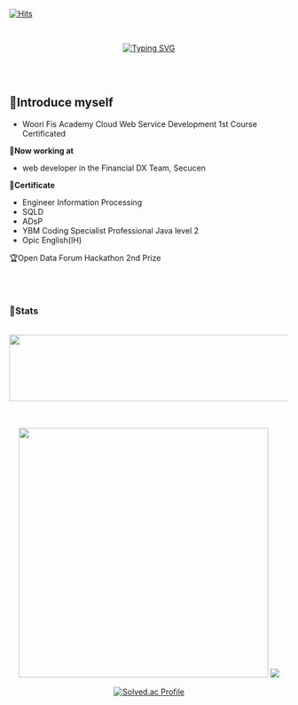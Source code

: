 [![Hits](https://hits.seeyoufarm.com/api/count/incr/badge.svg?url=https%3A%2F%2Fgithub.com%2FCloudyee%2Fhit-counter&count_bg=%23808080&title_bg=%231D1D1D&icon=&icon_color=%23E7E7E7&title=hits&edge_flat=true)](https://hits.seeyoufarm.com)

<div align="center">
<br>
  
<!-- ![Waving](https://capsule-render.vercel.app/api?type=venom&height=200&text=Hi😄%20This%20is%20정경연%20&fontAlign=50&fontAlignY=50&color=gradient&rotate=-5&fontSize=80&animation=twinkling&stroke=162807&strokeWidth=2) -->

<!--[![Typing SVG](https://readme-typing-svg.demolab.com?font=Pacifico&weight=600&size=30&pause=1000&color=87C8F7&center=true&random=true&width=435&lines=%F0%9F%A9%B5Hi+This+is+Jung+GeongYeon%F0%9F%A9%B5)](https://git.io/typing-svg)-->

[![Typing SVG](https://readme-typing-svg.demolab.com?font=Pacifico&weight=600&size=30&pause=1000&color=87C8F7&center=true&random=true&width=435&lines=%F0%9F%A9%B5Hi+nice+to+meet+you%F0%9F%A9%B5)](https://git.io/typing-svg)
</div>

<br><br>

## 💠Introduce myself
<!--
- Hongik Univ. Visual Communication Design & Print Making-->
- Woori Fis Academy Cloud Web Service Development 1st Course Certificated

🏢**Now working at**
- web developer in the Financial DX Team, Secucen

📃**Certificate**
- Engineer Information Processing
- SQLD
- ADsP
- YBM Coding Specialist Professional Java level 2
- Opic English(IH)

🏆Open Data Forum Hackathon 2nd Prize
<br><br>

<!--
### 🖥️ Skills

![java](https://img.shields.io/badge/java-ffffff.svg?&style=for-the-badge&logo=openjdk&logoColor=black)
![spring](https://img.shields.io/badge/spring-6DB33F.svg?&style=for-the-badge&logo=spring&logoColor=white)
![mysql](https://img.shields.io/badge/mysql-4479A1.svg?&style=for-the-badge&logo=mysql&logoColor=white)
<br>
![html5](https://img.shields.io/badge/html5-E34F26.svg?&style=for-the-badge&logo=html5&logoColor=white)
![css3](https://img.shields.io/badge/css3-1572B6.svg?&style=for-the-badge&logo=css3&logoColor=white)
![javascript](https://img.shields.io/badge/javascript-F7DF1E.svg?&style=for-the-badge&logo=javascript&logoColor=white)
![vuedotjs](https://img.shields.io/badge/vue.js-4FC08D.svg?&style=for-the-badge&logo=vuedotjs&logoColor=white)
<br>
![git](https://img.shields.io/badge/git-F05032.svg?&style=for-the-badge&logo=git&logoColor=white)
![github](https://img.shields.io/badge/github-181717.svg?&style=for-the-badge&logo=github&logoColor=white)
![aws](https://img.shields.io/badge/aws-232F3E.svg?&style=for-the-badge&logo=amazonaws&logoColor=white)
![slack](https://img.shields.io/badge/slack-4A154B.svg?&style=for-the-badge&logo=slack&logoColor=white)
![notion](https://img.shields.io/badge/notion-000000.svg?&style=for-the-badge&logo=notion&logoColor=white)
-->
<br>
  
### 📶Stats
<br>

<div align="center">


<a href="https://github.com/devxb/gitanimals">
  <img
    src="https://render.gitanimals.org/lines/Cloudyee?pet-id=588596224006024910"
    width="600"
    height="120"
  />
</a>
  
<br><br>
<img
  src="https://github-readme-stats.vercel.app/api?username=Cloudyee&show_icons=true&theme=dark&hide=stars"
  width="450"/>
<img src="https://github-readme-stats.vercel.app/api/top-langs/?username=cloudyee&layout=compact&theme=dark&hide=css,html" />

[![Solved.ac Profile](http://mazassumnida.wtf/api/v2/generate_badge?boj=bshey1)](https://solved.ac/bshey1/)

<br>


</div>
<br><br><br>


